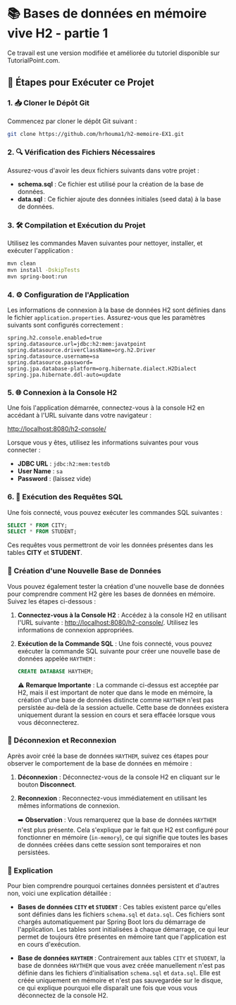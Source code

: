 # 📚 Bases de données en mémoire vive H2 - partie 1

Ce travail est une version modifiée et améliorée du tutoriel disponible sur TutorialPoint.com.

## 🚀 Étapes pour Exécuter ce Projet

### 1. 📥 Cloner le Dépôt Git

Commencez par cloner le dépôt Git suivant :

```bash
git clone https://github.com/hrhouma1/h2-memoire-EX1.git
```

### 2. 🔍 Vérification des Fichiers Nécessaires

Assurez-vous d'avoir les deux fichiers suivants dans votre projet :

- **schema.sql** : Ce fichier est utilisé pour la création de la base de données.
- **data.sql** : Ce fichier ajoute des données initiales (seed data) à la base de données.

### 3. 🛠️ Compilation et Exécution du Projet

Utilisez les commandes Maven suivantes pour nettoyer, installer, et exécuter l'application :

```bash
mvn clean
mvn install -DskipTests
mvn spring-boot:run
```

### 4. ⚙️ Configuration de l'Application

Les informations de connexion à la base de données H2 sont définies dans le fichier `application.properties`. Assurez-vous que les paramètres suivants sont configurés correctement :

```properties
spring.h2.console.enabled=true
spring.datasource.url=jdbc:h2:mem:javatpoint
spring.datasource.driverClassName=org.h2.Driver
spring.datasource.username=sa
spring.datasource.password=
spring.jpa.database-platform=org.hibernate.dialect.H2Dialect
spring.jpa.hibernate.ddl-auto=update
```

### 5. 🌐 Connexion à la Console H2

Une fois l'application démarrée, connectez-vous à la console H2 en accédant à l'URL suivante dans votre navigateur :

[http://localhost:8080/h2-console/](http://localhost:8080/h2-console/)

Lorsque vous y êtes, utilisez les informations suivantes pour vous connecter :

- **JDBC URL** : `jdbc:h2:mem:testdb`
- **User Name** : `sa`
- **Password** : (laissez vide)

### 6. 🔎 Exécution des Requêtes SQL

Une fois connecté, vous pouvez exécuter les commandes SQL suivantes :

```sql
SELECT * FROM CITY;
SELECT * FROM STUDENT;
```

Ces requêtes vous permettront de voir les données présentes dans les tables **CITY** et **STUDENT**.

### 🎯 Création d'une Nouvelle Base de Données

Vous pouvez également tester la création d'une nouvelle base de données pour comprendre comment H2 gère les bases de données en mémoire. Suivez les étapes ci-dessous :

1. **Connectez-vous à la Console H2** : Accédez à la console H2 en utilisant l'URL suivante : [http://localhost:8080/h2-console/](http://localhost:8080/h2-console/). Utilisez les informations de connexion appropriées.

2. **Exécution de la Commande SQL** : Une fois connecté, vous pouvez exécuter la commande SQL suivante pour créer une nouvelle base de données appelée `HAYTHEM` :

   ```sql
   CREATE DATABASE HAYTHEM;
   ```

   ⚠️ **Remarque Importante** : La commande ci-dessus est acceptée par H2, mais il est important de noter que dans le mode en mémoire, la création d'une base de données distincte comme `HAYTHEM` n'est pas persistée au-delà de la session actuelle. Cette base de données existera uniquement durant la session en cours et sera effacée lorsque vous vous déconnecterez.

### 🔄 Déconnexion et Reconnexion

Après avoir créé la base de données `HAYTHEM`, suivez ces étapes pour observer le comportement de la base de données en mémoire :

1. **Déconnexion** : Déconnectez-vous de la console H2 en cliquant sur le bouton **Disconnect**.

2. **Reconnexion** : Reconnectez-vous immédiatement en utilisant les mêmes informations de connexion.

   ➡️ **Observation** : Vous remarquerez que la base de données `HAYTHEM` n'est plus présente. Cela s'explique par le fait que H2 est configuré pour fonctionner en mémoire (`in-memory`), ce qui signifie que toutes les bases de données créées dans cette session sont temporaires et non persistées.

### 📝 Explication

Pour bien comprendre pourquoi certaines données persistent et d'autres non, voici une explication détaillée :

- **Bases de données `CITY` et `STUDENT`** : Ces tables existent parce qu'elles sont définies dans les fichiers `schema.sql` et `data.sql`. Ces fichiers sont chargés automatiquement par Spring Boot lors du démarrage de l'application. Les tables sont initialisées à chaque démarrage, ce qui leur permet de toujours être présentes en mémoire tant que l'application est en cours d'exécution.
  
- **Base de données `HAYTHEM`** : Contrairement aux tables `CITY` et `STUDENT`, la base de données `HAYTHEM` que vous avez créée manuellement n'est pas définie dans les fichiers d'initialisation `schema.sql` et `data.sql`. Elle est créée uniquement en mémoire et n'est pas sauvegardée sur le disque, ce qui explique pourquoi elle disparaît une fois que vous vous déconnectez de la console H2.
